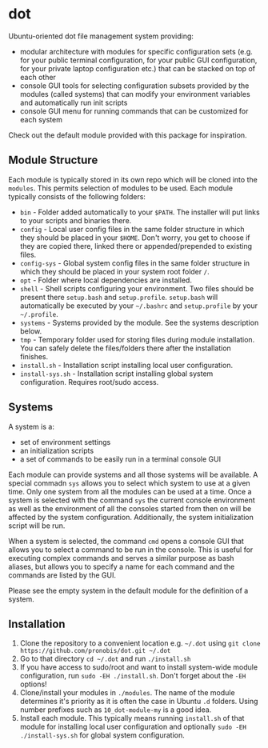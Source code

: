# dot

Ubuntu-oriented dot file management system providing:
* modular architecture with modules for specific configuration sets (e.g. for your public terminal configuration, for your public GUI configuration, for your private laptop configuration etc.) that can be stacked on top of each other
* console GUI tools for selecting configuration subsets provided by the modules (called systems) that can modify your environment variables and automatically run init scripts
* console GUI menu for running commands that can be customized for each system

Check out the default module provided with this package for inspiration.

## Module Structure

Each module is typically stored in its own repo which will be cloned into the `modules`. This permits selection of modules to be used. Each module typically consists of the following folders:
* `bin` - Folder added automatically to your `$PATH`. The installer will put links to your scripts and binaries there.
* `config` - Local user config files in the same folder structure in which they should be placed in your `$HOME`. Don't worry, you get to choose if they are copied there, linked there or appended/prepended to existing files.
* `config-sys` - Global system config files in the same folder structure in which they should be placed in your system root folder `/`.
* `opt` - Folder where local dependencies are installed.
* `shell` - Shell scripts configuring your environment. Two files should be present there `setup.bash` and `setup.profile`. `setup.bash` will automatically be executed by your `~/.bashrc` and `setup.profile` by your `~/.profile`.
* `systems` - Systems provided by the module. See the systems description below.
* `tmp` - Temporary folder used for storing files during module installation. You can safely delete the files/folders there after the installation finishes.
* `install.sh` - Installation script installing local user configuration.
* `install-sys.sh` - Installation script installing global system configuration. Requires root/sudo access.

## Systems

A system is a:
* set of environment settings
* an initialization scripts
* a set of commands to be easily run in a terminal console GUI

Each module can provide systems and all those systems will be available. A special commadn `sys` allows you to select which system to use at a given time. Only one system from all the modules can be used at a time. Once a system is selected with the command `sys` the current console environment as well as the environment of all the consoles started from then on will be affected by the system configuration. Additionally, the system initialization script will be run.

When a system is selected, the command `cmd` opens a console GUI that allows you to select a command to be run in the console. This is useful for executing complex commands and serves a similar purpose as bash aliases, but allows you to specify a name for each command and the commands are listed by the GUI.

Please see the empty system in the default module for the definition of a system.

## Installation

1. Clone the repository to a convenient location e.g. `~/.dot` using `git clone https://github.com/pronobis/dot.git ~/.dot`
2. Go to that directory `cd ~/.dot` and run `./install.sh`
3. If you have access to sudo/root and want to install system-wide module configuration, run `sudo -EH ./install.sh`. Don't forget about the `-EH` options!
4. Clone/install your modules in `./modules`. The name of the module determines it's priority as it is often the case in Ubuntu `.d` folders. Using number prefixes such as `10_dot-module-my` is a good idea.
4. Install each module. This typically means running `install.sh` of that module for installing local user configuration and optionally `sudo -EH ./install-sys.sh` for global system configuration.
